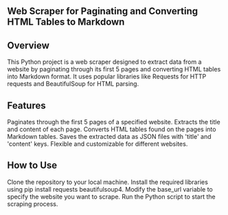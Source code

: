 <h2>Web Scraper for Paginating and Converting HTML Tables to Markdown</h2>
<h2>Overview</h2>
This Python project is a web scraper designed to extract data from a website by paginating through its first 5 pages and converting HTML tables into Markdown format. It uses popular libraries like Requests for HTTP requests and BeautifulSoup for HTML parsing.

<h2>Features</h2>
Paginates through the first 5 pages of a specified website.
Extracts the title and content of each page.
Converts HTML tables found on the pages into Markdown tables.
Saves the extracted data as JSON files with 'title' and 'content' keys.
Flexible and customizable for different websites.
<h2>How to Use</h2>
Clone the repository to your local machine.
Install the required libraries using pip install requests beautifulsoup4.
Modify the base_url variable to specify the website you want to scrape.
Run the Python script to start the scraping process.
